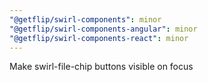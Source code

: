 ```yaml
---
"@getflip/swirl-components": minor
"@getflip/swirl-components-angular": minor
"@getflip/swirl-components-react": minor
---
```


Make swirl-file-chip buttons visible on focus
